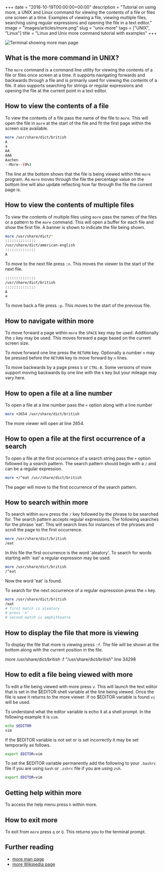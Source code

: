 +++
date = "2016-10-19T00:00:00+00:00"
description = "Tutorial on using more, a UNIX and Linux command for viewing the contents of a file or files one screen at a time. Examples of viewing a file, viewing multiple files, searching using regular expressions and opening the file in a text editor."
image = "images/articles/more.png"
slug = "unix-more"
tags = ["UNIX", "Linux"]
title = "Linux and Unix more command tutorial with examples"
+++

![Terminal showing more man page][2]

## What is the more command in UNIX?

The `more` command is a command line utility for viewing the contents of a file
or files once screen at a time. It supports navigating forwards and backwards
through a file and is primarily used for viewing the contents of a file. It also
supports searching for strings or regular expressions and opening the file at
the current point in a text editor.

## How to view the contents of a file

To view the contents of a file pass the name of the file to `more`. This will
open the file in `more` at the start of the file and fit the first page within
the screen size available.

```sh
more /usr/share/dict/british
A
a
AA
AAA
Aachen
--More--(0%)
```

The line at the bottom shows that the file is being viewed within the `more`
program. As `more` moves through the file the percentage value on the bottom
line will also update reflecting how far through the file the current page is.

## How to view the contents of multiple files

To view the contents of multiple files using `more` pass the names of the files
or a pattern to the `more` command. This will open a buffer for each file and
show the first file. A banner is shown to indicate the file being shown.

```sh
more /usr/share/dict/*
::::::::::::::
/usr/share/dict/american-english
::::::::::::::
A
```

To move to the next file press `:n`. This moves the viewer to the start of the
next file.

```sh
::::::::::::::
/usr/share/dict/british
::::::::::::::
A
a
```

To move back a file press `:p`. This moves to the start of the previous file.

## How to navigate within more

To move forward a page within `more` the `SPACE` key may be used. Additionally
the `z` key may be used. This moves forward a page based on the current screen
size.

To move forward one line press the `RETURN` key. Optionally a number `n` may be
pressed before the `RETURN` key to move forward by `n` lines.

To move backwards by a page press `b` or `CTRL-B`. Some versions of more support
moving backwards by one line with the `k` key but your mileage may vary here.

## How to open a file at a line number

To open a file at a line number pass the `+` option along with a line number

```sh
more +2654 /usr/share/dict/british
```

The more viewer will open at line 2654.

## How to open a file at the first occurrence of a search

To open a file at the first occurrence of a search string pass the `+` option
followed by a search pattern. The search pattern should begin with a `/` and can
be a regular expression.

```sh
more +/^eat /usr/share/dict/british
```

The pager will move to the first occurrence of the search pattern.

## How to search within more

To search within `more` press the `/` key followed by the phrase to be searched
for. The search pattern accepts regular expressions. The following searches for
the phrase 'eat'. This will search lines for instances of the phrases and scroll
the page to the first occurrence.

```sh
more /usr/share/dict/british
/eat
```

In this file the first occurrence is the word 'aleatory'. To search for words
starting with 'eat' a regular expression may be used.

```sh
more /usr/share/dict/british
/^eat
```

Now the word 'eat' is found.

To search for the next occurrence of a regular expresssion press the `n` key.

```sh
more /usr/share/dict/british
/eat
# first match is aleatory
# press 'n'
# second match is amphitheatre
```

## How to display the file that more is viewing

To display the file that more is viewing press `:f`. The file will be shown at
the bottom along with the current position in the file.

more /usr/share/dict/british :f "/usr/share/dict/british" line 34298

## How to edit a file being viewed with more

To edit a file being viewed with more press `v`. This will launch the text
editor that is set in the $EDITOR shell variable at the line being viewed. Once
the file is save it returns to the more viewer. If no $EDITOR variable is found
`vi` will be used.

To understand what the editor variable is echo it at a shell prompt. In the
following example it is `vim`.

```sh
echo $EDITOR
vim
```

If the $EDITOR variable is not set or is set incorrectly it may be set
temporarily as follows.

```sh
export EDITOR=vim
```

To set the $EDITOR variable permanently add the following to your `.bashrc` file
if you are using `bash` or `.zshrc` file if you are using `zsh`.

```sh
export EDITOR=vim
```

## Getting help within more

To access the help menu press `h` within more.

## How to exit more

To exit from `more` press `q` or `Q`. This returns you to the terminal prompt.

## Further reading

- [more man page][1]
- [more Wikipedia page][3]

[1]: http://linux.die.net/man/1/more
[2]: /images/articles/more.webp "Linux and Unix more command"
[3]: https://en.wikipedia.org/wiki/More
